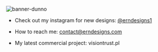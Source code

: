 ![banner-dunno](https://user-images.githubusercontent.com/63167644/194417782-57a7d523-39a8-4c95-a3e5-293e705c75c6.png)

 - Check out my instagram for new designs: [@erndesigns1](https://www.instagram.com/erndesigns1/)

-  How to reach me: contact@erndesigns.com

-  My latest commercial project: visiontrust.pl
